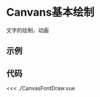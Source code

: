 # Canvans基本绘制

文字的绘制，动画

## 示例

<script setup>
import CanvasFontDraw from './CanvasFontDraw.vue'
</script>

<CanvasFontDraw />

## 代码

<<< ./CanvasFontDraw.vue